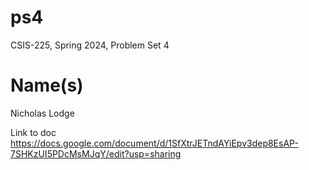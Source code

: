 # ps4
CSIS-225, Spring 2024, Problem Set 4
# Name(s)
Nicholas Lodge

Link to doc
https://docs.google.com/document/d/1SfXtrJETndAYiEpv3dep8EsAP-7SHKzUI5PDcMsMJqY/edit?usp=sharing
